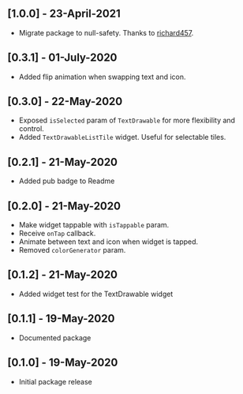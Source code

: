## [1.0.0] - 23-April-2021
* Migrate package to null-safety. Thanks to [richard457](https://github.com/richard457).

## [0.3.1] - 01-July-2020
* Added flip animation when swapping text and icon.

## [0.3.0] - 22-May-2020
* Exposed `isSelected` param of `TextDrawable` for more flexibility and control.
* Added `TextDrawableListTile` widget. Useful for selectable tiles.

## [0.2.1] - 21-May-2020
* Added pub badge to Readme

## [0.2.0] - 21-May-2020
* Make widget tappable with `isTappable` param.
* Receive `onTap` callback.
* Animate between text and icon when widget is tapped.
* Removed `colorGenerator` param.

## [0.1.2] - 21-May-2020
* Added widget test for the TextDrawable widget

## [0.1.1] - 19-May-2020
* Documented package

## [0.1.0] - 19-May-2020
* Initial package release